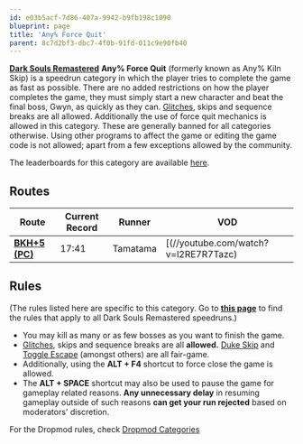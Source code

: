 ```yaml
---
id: e03b5acf-7d86-407a-9942-b9fb198c1090
blueprint: page
title: 'Any% Force Quit'
parent: 8c7d2bf3-dbc7-4f0b-91fd-011c9e90fb40
---
```

[**Dark Souls Remastered**](/ds1remaster) **Any% Force Quit** (formerly known as Any% Kiln Skip) is a speedrun category in which the player tries to complete the game as fast as possible. There are no added restrictions on how the player completes the game, they must simply start a new character and beat the final boss, Gwyn, as quickly as they can. [Glitches](/glitches), skips and sequence breaks are all allowed. Additionally the use of force quit mechanics is allowed in this category. These are generally banned for all categories otherwise. Using other programs to affect the game or editing the game code is not allowed; apart from a few exceptions allowed by the community.

The leaderboards for this category are available [here](https://www.speedrun.com/darksoulsremastered/any_force_quit).

## Routes

| Route | Current Record | Runner | VOD |
| --- | --- | --- | --- |
| [**BKH+5 (PC)**](/ds1remaster/black-knight-halberd-force-quit) | 17:41 | Tamatama | [(//youtube.com/watch?v=l2RE7R7Tazc) |

## Rules

(The rules listed here are specific to this category. Go to [**this page**](/ds1remasterrules) to find the rules that apply to all Dark Souls Remastered speedruns.)

- You may kill as many or as few bosses as you want to finish the game.
- [Glitches](/glitches), skips and sequence breaks are all **allowed.**  [Duke Skip](/darksouls/duke-skip) and [Toggle Escape](/darksouls/toggle-escape) (amongst others) are all fair-game.
- Additionally, using the **ALT + F4** shortcut to force close the game is allowed.
- The **ALT + SPACE** shortcut may also be used to pause the game for gameplay related reasons. **Any unnecessary delay** in resuming gameplay outside of such reasons **can get your run rejected** based on moderators' discretion.

For the Dropmod rules, check [Dropmod Categories](https://soulsspeedruns.com/ds1remaster/dropmod-categories/)
